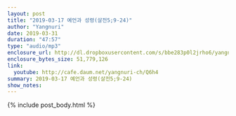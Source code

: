 ```yaml
---
layout: post
title: "2019-03-17 예언과 성령(살전5;9-24)"
author: "Yangnuri"
date: 2019-03-31
duration: "47:57"
type: "audio/mp3"
enclosure_url: http://dl.dropboxusercontent.com/s/bbe283p0l2jrho6/yangnurichurch190317.mp3
enclosure_bytes_size: 51,779,126
link:
  youtube: http://cafe.daum.net/yangnuri-ch/Q6h4
summary: 2019-03-17 예언과 성령(살전5;9-24)
show_notes:
---
```


{% include post_body.html %}
